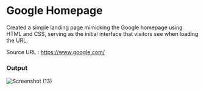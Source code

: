 # Google Homepage

Created a simple landing page mimicking the Google homepage using HTML and CSS, serving as the initial interface that visitors see when loading the URL.

Source URL : https://www.google.com/

 ### Output
 
 ![Screenshot (13)](https://github.com/krishnnaa15/Google-Homepage/assets/141332207/d7bced20-4743-49ed-9dfa-c53d6478e553)

